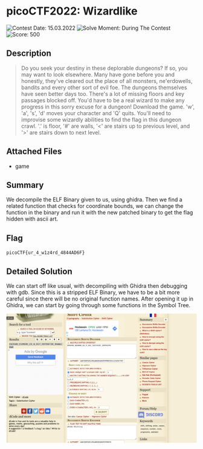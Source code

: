# picoCTF2022: Wizardlike

![Contest Date: 15.03.2022](https://img.shields.io/badge/Contest%20Date-15.03.2022-lightgrey.svg)
![Solve Moment: During The Contest](https://img.shields.io/badge/Solve%20Moment-During%20The%20Contest-brightgreen.svg)
![Score: 500](https://img.shields.io/badge/Score-500-brightgreen.svg)

## Description

> Do you seek your destiny in these deplorable dungeons? If so, you may want to look elsewhere. Many have gone before you and honestly, they've cleared out the place of all monsters, ne'erdowells, bandits and every other sort of evil foe. The dungeons themselves have seen better days too. There's a lot of missing floors and key passages blocked off. You'd have to be a real wizard to make any progress in this sorry excuse for a dungeon!
Download the game.
'w', 'a', 's', 'd' moves your character and 'Q' quits. You'll need to improvise some wizardly abilities to find the flag in this dungeon crawl. '.' is floor, '#' are walls, '<' are stairs up to previous level, and '>' are stairs down to next level.


## Attached Files

- game

## Summary

We decompile the ELF Binary given to us, using ghidra. Then we find a related function that checks for coordinate bounds, we can change the function in the binary and run it with the new patched binary to get the flag hidden with ascii art.

## Flag

```
picoCTF{ur_4_w1z4rd_4844AD6F}
```

## Detailed Solution

We can start off like usual, with decompiling with Ghidra then debugging with gdb. Since this is a stripped ELF Binary, we have to be a bit more careful since there will be no original function names. After opening it up in Ghidra, we can start by going through some functions in the Symbol Tree.<p align="center">
![logo](https://github.com/Thinker28/picoCTF2021/blob/main/Cryptography/Diffie-Hellman/Screen%20Shot%202022-03-29%20at%205.28.56%20PM.png "Raspberry pi")
</p>
